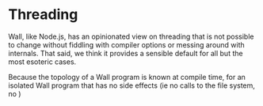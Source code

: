 # Threading

Wall, like Node.js, has an opinionated view on threading that is not possible to change without fiddling with compiler options or messing around with internals.  That said, we think it provides a sensible default for all but the most esoteric cases.

Because the topology of a Wall program is known at compile time, for an isolated Wall program that has no side effects (ie no calls to the file system, no )